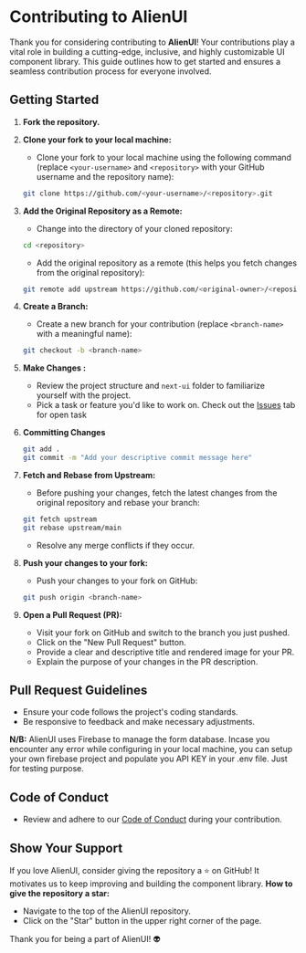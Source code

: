 # Contributing to AlienUI

Thank you for considering contributing to **AlienUI**! Your contributions play a vital role in building a cutting-edge, inclusive, and highly customizable UI component library. This guide outlines how to get started and ensures a seamless contribution process for everyone involved.


## Getting Started

1. **Fork the repository.**
2. **Clone your fork to your local machine:**
    * Clone your fork to your local machine using the following command (replace `<your-username>` and `<repository>`
      with your GitHub username and the repository name):

    ```bash
    git clone https://github.com/<your-username>/<repository>.git
    ```

3. **Add the Original Repository as a Remote:**
    * Change into the directory of your cloned repository:

     ```bash
    cd <repository>
    ```

    * Add the original repository as a remote (this helps you fetch changes from the original repository):

    ```bash
    git remote add upstream https://github.com/<original-owner>/<repository>.git
    ```

4. **Create a Branch:**
    * Create a new branch for your contribution (replace `<branch-name>` with a meaningful name):

    ```bash
    git checkout -b <branch-name>
    ```

5. **Make Changes :**
    * Review the project structure and `next-ui` folder to familiarize yourself with the project.
    * Pick a task or feature you'd like to work on. Check out the [Issues](https://github.com/khaymanii/AlienUI/issues) tab for open task
6. **Committing Changes**

    ```bash
    git add .
    git commit -m "Add your descriptive commit message here"
    ```

7. **Fetch and Rebase from Upstream:**
    * Before pushing your changes, fetch the latest changes from the original repository and rebase your branch:

    ```bash
    git fetch upstream
    git rebase upstream/main
    ```

    * Resolve any merge conflicts if they occur.
8. **Push your changes to your fork:**
    * Push your changes to your fork on GitHub:

    ```bash
    git push origin <branch-name>
    ```

9. **Open a Pull Request (PR):**
    * Visit your fork on GitHub and switch to the branch you just pushed.
    * Click on the "New Pull Request" button.
    * Provide a clear and descriptive title and rendered image for your PR.
    * Explain the purpose of your changes in the PR description.

## Pull Request Guidelines

* Ensure your code follows the project's coding standards.
* Be responsive to feedback and make necessary adjustments.

**N/B:** AlienUI uses Firebase to manage the form database. Incase you encounter any error while configuring in your local machine, you can setup your own firebase project and populate you API KEY in your .env file. Just for testing purpose. 

## Code of Conduct

* Review and adhere to our [Code of Conduct](https://github.com/khaymanii/AlienUI/blob/main/CODE%20OF%20CONDUCT.md) during your contribution.

## Show Your Support

If you love AlienUI, consider giving the repository a ⭐ on GitHub! It motivates us to keep improving and building the component library.
**How to give the repository a star:**

* Navigate to the top of the AlienUI repository.
* Click on the "Star" button in the upper right corner of the page.

Thank you for being a part of AlienUI! 👽

